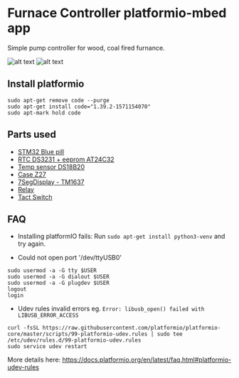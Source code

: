 # Furnace Controller platformio-mbed app
Simple pump controller for wood, coal fired furnance.

[img1]: ./../docs/photos/p1.jpg "Image 1"
[img2]: ./../docs/photos/p2.jpg "Image 2"
![alt text](https://raw.githubusercontent.com/luk6xff/FurnanceController/master/docs/photos/p1.jpg)
![alt text](https://raw.githubusercontent.com/luk6xff/FurnanceController/master/docs/photos/p2.jpg)


## Install platformio
```
sudo apt-get remove code --purge
sudo apt-get install code="1.39.2-1571154070"
sudo apt-mark hold code
```

## Parts used
* [STM32 Blue pill](https://os.mbed.com/users/hudakz/code/STM32F103C8T6_Hello/)
* [RTC DS3231 + eeprom AT24C32](http://electropark.pl/rtc-zegary-czasu-rzeczywistego/4409-modul-rtc-wysokiej-precyzji-z-i2c-ds3231.html)
* [Temp sensor DS18B20](http://electropark.pl/czujniki-temperatury/10323-sonda-temperatury-ds18b20-wodoodporna-5m.html)
* [Case Z27](http://electropark.pl/obudowy-do-zasilaczy/4262-obudowa-z27-121x71x45mm-czarna-z27-do-zasilacza.html)
* [7SegDisplay - TM1637](http://electropark.pl/modul-wyswietlaczy/14115-modul-wyswietlacza-7-segmentowego-zolty-50x19mm-kropki.html)
* [Relay](http://electropark.pl/moduly-wejsc-wyjsc/3083-modul-1-przekaznika-5v.html)
* [Tact Switch](http://electropark.pl/tact-switch/81-tact-switch-6x6x14mm-czarny.html)

## FAQ
* Installing platformIO fails:
Run ```sudo apt-get install python3-venv``` and try again.

* Could not open port '/dev/ttyUSB0'
```
sudo usermod -a -G tty $USER
sudo usermod -a -G dialout $USER
sudo usermod -a -G plugdev $USER
logout
login
```

* Udev rules invalid errors eg. `Error: libusb_open() failed with LIBUSB_ERROR_ACCESS`
```
curl -fsSL https://raw.githubusercontent.com/platformio/platformio-core/master/scripts/99-platformio-udev.rules | sudo tee /etc/udev/rules.d/99-platformio-udev.rules
sudo service udev restart
```
More details here: https://docs.platformio.org/en/latest/faq.html#platformio-udev-rules
